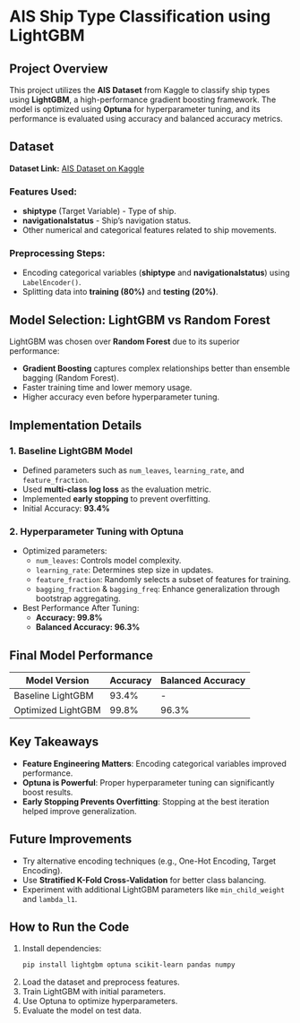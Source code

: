 # AIS Ship Type Classification using LightGBM

## Project Overview
This project utilizes the **AIS Dataset** from Kaggle to classify ship types using **LightGBM**, a high-performance gradient boosting framework. The model is optimized using **Optuna** for hyperparameter tuning, and its performance is evaluated using accuracy and balanced accuracy metrics.

## Dataset
**Dataset Link:** [AIS Dataset on Kaggle](https://www.kaggle.com/datasets/eminserkanerdonmez/ais-dataset)

### Features Used:
- **shiptype** (Target Variable) - Type of ship.
- **navigationalstatus** - Ship’s navigation status.
- Other numerical and categorical features related to ship movements.

### Preprocessing Steps:
- Encoding categorical variables (**shiptype** and **navigationalstatus**) using `LabelEncoder()`.
- Splitting data into **training (80%)** and **testing (20%)**.

## Model Selection: LightGBM vs Random Forest
LightGBM was chosen over **Random Forest** due to its superior performance:
- **Gradient Boosting** captures complex relationships better than ensemble bagging (Random Forest).
- Faster training time and lower memory usage.
- Higher accuracy even before hyperparameter tuning.

## Implementation Details
### 1. Baseline LightGBM Model
- Defined parameters such as `num_leaves`, `learning_rate`, and `feature_fraction`.
- Used **multi-class log loss** as the evaluation metric.
- Implemented **early stopping** to prevent overfitting.
- Initial Accuracy: **93.4%**

### 2. Hyperparameter Tuning with Optuna
- Optimized parameters:
  - `num_leaves`: Controls model complexity.
  - `learning_rate`: Determines step size in updates.
  - `feature_fraction`: Randomly selects a subset of features for training.
  - `bagging_fraction` & `bagging_freq`: Enhance generalization through bootstrap aggregating.
- Best Performance After Tuning:
  - **Accuracy: 99.8%**
  - **Balanced Accuracy: 96.3%**

## Final Model Performance
| Model Version     | Accuracy | Balanced Accuracy |
|------------------|----------|-------------------|
| Baseline LightGBM | 93.4%    | -                |
| Optimized LightGBM | 99.8%    | 96.3%            |

## Key Takeaways
- **Feature Engineering Matters**: Encoding categorical variables improved performance.
- **Optuna is Powerful**: Proper hyperparameter tuning can significantly boost results.
- **Early Stopping Prevents Overfitting**: Stopping at the best iteration helped improve generalization.

## Future Improvements
- Try alternative encoding techniques (e.g., One-Hot Encoding, Target Encoding).
- Use **Stratified K-Fold Cross-Validation** for better class balancing.
- Experiment with additional LightGBM parameters like `min_child_weight` and `lambda_l1`.

## How to Run the Code
1. Install dependencies:
   ```bash
   pip install lightgbm optuna scikit-learn pandas numpy
   ```
2. Load the dataset and preprocess features.
3. Train LightGBM with initial parameters.
4. Use Optuna to optimize hyperparameters.
5. Evaluate the model on test data.

